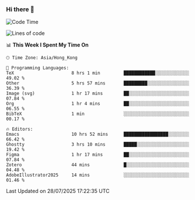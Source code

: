 ### Hi there 👋

<!--
**nicehiro/nicehiro** is a ✨ _special_ ✨ repository because its `README.md` (this file) appears on your GitHub profile.

Here are some ideas to get you started:

- 🔭 I’m currently working on ...
- 🌱 I’m currently learning ...
- 👯 I’m looking to collaborate on ...
- 🤔 I’m looking for help with ...
- 💬 Ask me about ...
- 📫 How to reach me: ...
- 😄 Pronouns: ...
- ⚡ Fun fact: ...
-->

<!--START_SECTION:waka-->
![Code Time](http://img.shields.io/badge/Code%20Time-844%20hrs%2012%20mins-blue)

![Lines of code](https://img.shields.io/badge/From%20Hello%20World%20I%27ve%20Written-1.7%20million%20lines%20of%20code-blue)

📊 **This Week I Spent My Time On** 

```text
🕑︎ Time Zone: Asia/Hong_Kong

💬 Programming Languages: 
TeX                      8 hrs 1 min         ████████████░░░░░░░░░░░░░   49.02 % 
Other                    5 hrs 57 mins       █████████░░░░░░░░░░░░░░░░   36.39 % 
Image (svg)              1 hr 17 mins        ██░░░░░░░░░░░░░░░░░░░░░░░   07.84 % 
Org                      1 hr 4 mins         ██░░░░░░░░░░░░░░░░░░░░░░░   06.55 % 
BibTeX                   1 min               ░░░░░░░░░░░░░░░░░░░░░░░░░   00.17 % 

🔥 Editors: 
Emacs                    10 hrs 52 mins      █████████████████░░░░░░░░   66.42 % 
Ghostty                  3 hrs 10 mins       █████░░░░░░░░░░░░░░░░░░░░   19.42 % 
Figma                    1 hr 17 mins        ██░░░░░░░░░░░░░░░░░░░░░░░   07.84 % 
Zotero                   44 mins             █░░░░░░░░░░░░░░░░░░░░░░░░   04.48 % 
AdobeIllustrator2025     14 mins             ░░░░░░░░░░░░░░░░░░░░░░░░░   01.46 % 
```


 Last Updated on 28/07/2025 17:22:35 UTC
<!--END_SECTION:waka-->
